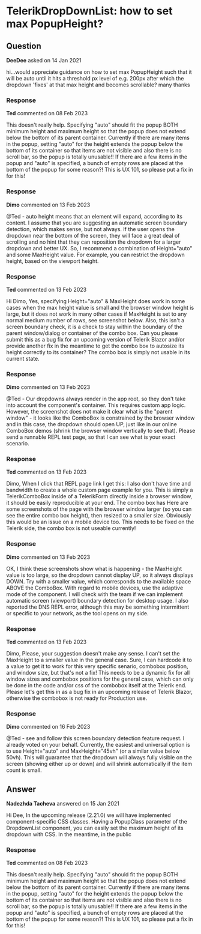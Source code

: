 # TelerikDropDownList: how to set max PopupHeight?

## Question

**DeeDee** asked on 14 Jan 2021

hi...would appreciate guidance on how to set max PopupHeight such that it will be auto until it hits a threshold px level of e.g. 200px after which the dropdown 'fixes' at that max height and becomes scrollable? many thanks

### Response

**Ted** commented on 08 Feb 2023

This doesn't really help. Specifying "auto" should fit the popup BOTH minimum height and maximum height so that the popup does not extend below the bottom of its parent container. Currently if there are many items in the popup, setting "auto" for the height extends the popup below the bottom of its container so that items are not visible and also there is no scroll bar, so the popup is totally unusable!! If there are a few items in the popup and "auto" is specified, a bunch of empty rows are placed at the bottom of the popup for some reason?! This is UX 101, so please put a fix in for this!

### Response

**Dimo** commented on 13 Feb 2023

@Ted - auto height means that an element will expand, according to its content. I assume that you are suggesting an automatic screen boundary detection, which makes sense, but not always. If the user opens the dropdown near the bottom of the screen, they will face a great deal of scrolling and no hint that they can reposition the dropdown for a larger dropdown and better UX. So, I recommend a combination of Height="auto" and some MaxHeight value. For example, you can restrict the dropdown height, based on the viewport height. <ComboBoxPopupSettings Height="auto" MaxHeight="60vh" />

### Response

**Ted** commented on 13 Feb 2023

Hi Dimo, Yes, specifying Height="auto" & MaxHeight does work in some cases when the max height value is small and the browser window height is large, but it does not work in many other cases if MaxHeight is set to any normal medium number of rows, see screenshot below. Also, this isn't a screen boundary check, it is a check to stay within the boundary of the parent window/dialog or container of the combo box. Can you please submit this as a bug fix for an upcoming version of Telerik Blazor and/or provide another fix in the meantime to get the combo box to autosize its height correctly to its container? The combo box is simply not usable in its current state.

### Response

**Dimo** commented on 13 Feb 2023

@Ted - Our dropdowns always render in the app root, so they don't take into account the component's container. This requires custom app logic. However, the screenshot does not make it clear what is the "parent window" - it looks like the ComboBox is constrained by the browser window and in this case, the dropdown should open UP, just like in our online ComboBox demos (shrink the browser window vertically to see that). Please send a runnable REPL test page, so that I can see what is your exact scenario.

### Response

**Ted** commented on 13 Feb 2023

Dimo, When I click that REPL page link I get this: I also don't have time and bandwidth to create a whole custom page example for you. This is simply a TelerikComboBox inside of a TelerikForm directly inside a browser window, it should be easily reproducible at your end. The combo box has <ComboBoxPopupSettings MaxHeight="22em" Height="auto" /> Here are some screenshots of the page with the browser window larger (so you can see the entire combo box height), then resized to a smaller size. Obviously this would be an issue on a mobile device too. This needs to be fixed on the Telerik side, the combo box is not useable currently!

### Response

**Dimo** commented on 13 Feb 2023

OK, I think these screenshots show what is happening - the MaxHeight value is too large, so the dropdown cannot display UP, so it always displays DOWN. Try with a smaller value, which corresponds to the available space ABOVE the ComboBox. With regard to mobile devices, use the adaptive mode of the component. I will check with the team if we can implement automatic screen (viewport) boundary detection for desktop usage. I also reported the DNS REPL error, although this may be something intermittent or specific to your network, as the tool opens on my side.

### Response

**Ted** commented on 13 Feb 2023

Dimo, Please, your suggestion doesn't make any sense. I can't set the MaxHeight to a smaller value in the general case. Sure, I can hardcode it to a value to get it to work for this very specific senario, combobox position, and window size, but that's not a fix! This needs to be a dynamic fix for all window sizes and combobox positions for the general case, which can only be done in the code and/or css of the combobox itself at the Telerik end. Please let's get this in as a bug fix in an upcoming release of Telerik Blazor, otherwise the combobox is not ready for Production use.

### Response

**Dimo** commented on 16 Feb 2023

@Ted - see and follow this screen boundary detection feature request. I already voted on your behalf. Currently, the easiest and universal option is to use Height="auto" and MaxHeight="45vh" (or a similar value below 50vh). This will guarantee that the dropdown will always fully visible on the screen (showing either up or down) and will shrink automatically if the item count is small.

## Answer

**Nadezhda Tacheva** answered on 15 Jan 2021

Hi Dee, In the upcoming release (2.21.0) we will have implemented component-specific CSS classes. Having a PopupClass parameter of the DropdownList component, you can easily set the maximum height of its dropdown with CSS. In the meantime, in the public

### Response

**Ted** commented on 08 Feb 2023

This doesn't really help. Specifying "auto" should fit the popup BOTH minimum height and maximum height so that the popup does not extend below the bottom of its parent container. Currently if there are many items in the popup, setting "auto" for the height extends the popup below the bottom of its container so that items are not visible and also there is no scroll bar, so the popup is totally unusable!! If there are a few items in the popup and "auto" is specified, a bunch of empty rows are placed at the bottom of the popup for some reason?! This is UX 101, so please put a fix in for this!
